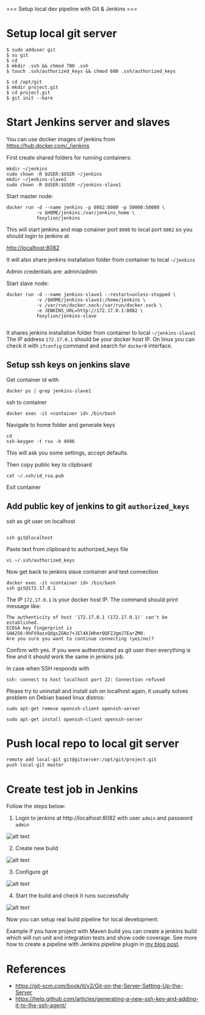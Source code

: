 
=== Setup local dev pipeline with Git & Jenkins ===

# Setup local git server

```
$ sudo adduser git
$ su git
$ cd
$ mkdir .ssh && chmod 700 .ssh
$ touch .ssh/authorized_keys && chmod 600 .ssh/authorized_keys

$ cd /opt/git
$ mkdir project.git
$ cd project.git
$ git init --bare

```

# Start Jenkins server and slaves

You can use docker images of jenkins from https://hub.docker.com/_/jenkins

First create shared folders for running containers:

```
mkdir ~/jenkins
sudo chown -R $USER:$USER ~/jenkins
mkdir ~/jenkins-slave1
sudo chown -R $USER:$USER ~/jenkins-slave1
```
Start master node: 
```
docker run -d --name jenkins -p 8082:8080 -p 50000:50000 \
           -v $HOME/jenkins:/var/jenkins_home \
           foxylion/jenkins

```
This will start jenkins and map conainer port `8080` to local port `8082` so you should login to jenkins at

[http://localhost:8082](http://localhost:8082)

It will also share jenkins installation folder from container to local `~/jenkins`

Admin credentials are: admin/admin

Start slave node: 

```
docker run -d --name jenkins-slave1 --restart=unless-stopped \
           -v /$HOME/jenkins-slave1:/home/jenkins \
           -v /var/run/docker.sock:/var/run/docker.sock \
           -e JENKINS_URL=http://172.17.0.1:8082 \
           foxylion/jenkins-slave


```
It shares jenkins installation folder from container to local `~/jenkins-slave1`
The IP address `172.17.0.1` should be your docker host IP. 
On linux you can check it with `ifconfig` command and search for `docker0` interface.


## Setup ssh keys on jenkins slave

Get container id with

```
docker ps | grep jenkins-slave1
```

ssh to container

```
docker exec -it <container id> /bin/bash

```

Navigate to home folder and generate keys

```
cd
ssh-keygen -t rsa -b 4096
```
This will ask you some settings, accept defaults.

Then copy public key to clipboard

```
cat ~/.ssh/id_rsa.pub

```
Exit container


## Add public key of jenkins to git `authorized_keys`


ssh as git user on localhost

```

ssh git@localhost

```

Paste text from clipboard to authorized_keys file

```
vi ~/.ssh/authorized_keys

```

Now get back to jenkins slave container and test connection

```
docker exec -it <container id> /bin/bash
ssh git@172.17.0.1
```

The IP `172.17.0.1` is your docker host IP.
The command should print message like:

```
The authenticity of host '172.17.0.1 (172.17.0.1)' can't be established.
ECDSA key fingerprint is SHA256:9hFV9azxQdgsZGNz7+JEl4X1HhmrQQFZJgmJ7EarZM0.
Are you sure you want to continue connecting (yes/no)?

```

Confirm with yes. 
If you were authenticated as git user then everything is fine and it should work the same in jenkins job.

In case when SSH responds with

```
ssh: connect to host localhost port 22: Connection refused

```

Please try to uninstall and install ssh on localhost again, it usually solves problem on Debian based linux distros:

```
sudo apt-get remove openssh-client openssh-server

sudo apt-get install openssh-client openssh-server
```

# Push local repo to local git server

```
remote add local-git git@gitserver:/opt/git/project.git
push local-git master
```

# Create test job in Jenkins

Follow the steps below:


1. Login to jenkins at http://localhost:8082 with user `admin` and password `admin`

![alt text](images/1.png)

2. Create new build

![alt text](images/2.png)

3. Configure git 

![alt text](images/3.png)

4. Start the build and check it runs successfully

![alt text](images/4.png)


Now you can setup real build pipeline for local development.

Example if you have project with Maven build you can create a jenkins build which will run unit and integration tests and show code coverage.
See more how to create a pipeline with Jenkins pipeline plugin in [my blog post](https://dev.to/piczmar_0/jenkins-pipeline-for-remote-jacoco-test-coverage-9k5).


# References
 - https://git-scm.com/book/it/v2/Git-on-the-Server-Setting-Up-the-Server
 - https://help.github.com/articles/generating-a-new-ssh-key-and-adding-it-to-the-ssh-agent/
